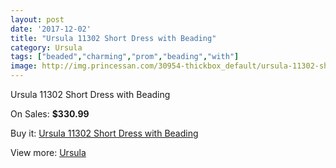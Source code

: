 ```yaml
---
layout: post
date: '2017-12-02'
title: "Ursula 11302 Short Dress with Beading"
category: Ursula
tags: ["beaded","charming","prom","beading","with"]
image: http://img.princessan.com/30954-thickbox_default/ursula-11302-short-dress-with-beading.jpg
---
```

Ursula 11302 Short Dress with Beading

On Sales: **$330.99**
<a href="https://www.princessan.com/en/ursula/14074-ursula-11302-short-dress-with-beading.html"><amp-img layout="responsive" width="600" height="600" src="//img.princessan.com/30954-thickbox_default/ursula-11302-short-dress-with-beading.jpg" alt="Ursula 11302 Short Dress with Beading 0" /></a>

Buy it: [Ursula 11302 Short Dress with Beading](https://www.princessan.com/en/ursula/14074-ursula-11302-short-dress-with-beading.html "Ursula 11302 Short Dress with Beading")

View more: [Ursula](https://www.princessan.com/en/72-ursula "Ursula")